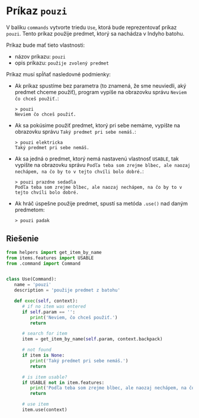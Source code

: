 # Príkaz `pouzi`

V balíku `commands` vytvorte triedu `Use`, ktorá bude reprezentovať príkaz `pouzi`. Tento príkaz použije predmet,
ktorý sa nachádza v Indyho batohu.

Príkaz bude mať tieto vlastnosti:

* názov príkazu: `pouzi`
* opis príkazu: `použije zvolený predmet`

Príkaz musí spĺňať nasledovné podmienky:

* Ak príkaz spustíme bez parametra (to znamená, že sme neuviedli, aký predmet chceme použiť), program vypíše na
  obrazovku správu `Neviem čo chceš použiť.`:

   ```
   > pouzi
   Neviem čo chceš použiť.
   ```

* Ak sa pokúsime použiť predmet, ktorý pri sebe nemáme, vypíšte na obrazovku správu
  `Taký predmet pri sebe nemáš.`:

  ```
  > pouzi elektricka
  Taký predmet pri sebe nemáš.
  ```

* Ak sa jedná o predmet, ktorý nemá nastavenú vlastnosť `USABLE`, tak vypíšte na obrazovku
  správu `Podľa teba som zrejme blbec, ale naozaj nechápem, na čo by to v tejto chvíli bolo dobré.`:

  ```
  > pouzi prazdne sedadla
  Podľa teba som zrejme blbec, ale naozaj nechápem, na čo by to v tejto chvíli bolo dobré.
  ```

* Ak hráč úspešne použije predmet, spustí sa metóda `.use()` nad daným predmetom:

  ```
  > pouzi padak

  ```

## Riešenie

```python
from helpers import get_item_by_name
from items.features import USABLE
from .command import Command


class Use(Command):
   name = 'pouzi'
   description = 'použije predmet z batohu'

   def exec(self, context):
      # if no item was entered
      if self.param == '':
         print('Neviem, čo chceš použiť.')
         return

      # search for item
      item = get_item_by_name(self.param, context.backpack)

      # not found
      if item is None:
         print('Taký predmet pri sebe nemáš.')
         return

      # is item usable?
      if USABLE not in item.features:
         print('Podľa teba som zrejme blbec, ale naozaj nechápem, na čo by to v tejto chvíli bolo dobré.')
         return

      # use item
      item.use(context)
```
